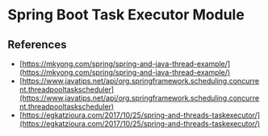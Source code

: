 # Spring Boot Task Executor Module

## References
- [https://mkyong.com/spring/spring-and-java-thread-example/](https://mkyong.com/spring/spring-and-java-thread-example/)
- [https://www.javatips.net/api/org.springframework.scheduling.concurrent.threadpooltaskscheduler](https://www.javatips.net/api/org.springframework.scheduling.concurrent.threadpooltaskscheduler)
- [https://egkatzioura.com/2017/10/25/spring-and-threads-taskexecutor/](https://egkatzioura.com/2017/10/25/spring-and-threads-taskexecutor/)
